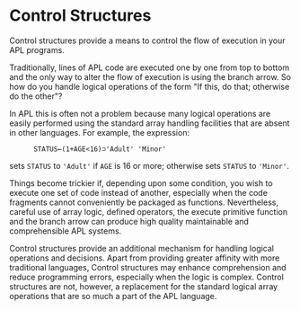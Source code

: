 # Control Structures

Control structures provide a means to control the flow of execution in your APL programs.

Traditionally, lines of APL code are executed one by one from top to bottom and the only way to alter the flow of execution is using the branch arrow.  So how do you handle logical operations of the form "If this, do that; otherwise do the other"?

In APL this is often not a problem because many logical operations are easily performed using the standard array handling facilities that are absent in other languages.  For example, the expression:
```apl
      STATUS←(1+AGE<16)⊃'Adult' 'Minor'
```

sets `STATUS` to `'Adult'` if `AGE` is 16 or more; otherwise sets `STATUS` to `'Minor'`.

Things become trickier if, depending upon some condition, you wish to execute one set of code instead of another, especially when the code fragments cannot conveniently be packaged as functions.  Nevertheless, careful use of array logic, defined operators, the execute primitive function and the branch arrow can produce high quality maintainable and comprehensible APL systems.

Control structures provide an additional mechanism for handling logical operations and decisions.  Apart from providing greater affinity with more traditional languages, Control structures may enhance comprehension and reduce programming errors, especially when the logic is complex.  Control structures are not, however, a replacement for the standard logical array operations that are so much a part of the APL language.
